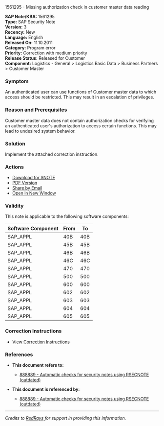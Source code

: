 1561295 - Missing authorization check in customer master data reading

**SAP Note/KBA:** 1561295  
**Type:** SAP Security Note  
**Version:** 3  
**Recency:** New  
**Language:** English  
**Released On:** 11.10.2011  
**Category:** Program error  
**Priority:** Correction with medium priority  
**Release Status:** Released for Customer  
**Component:** Logistics - General > Logistics Basic Data > Business Partners > Customer Master

### Symptom
An authenticated user can use functions of Customer master data to which access should be restricted. This may result in an escalation of privileges.

### Reason and Prerequisites
Customer master data does not contain authorization checks for verifying an authenticated user's authorization to access certain functions. This may lead to undesired system behavior.

### Solution
Implement the attached correction instruction.

### Actions
- [Download for SNOTE](https://me.sap.com/notes/0040000009259942017)
- [PDF Version](https://userapps.support.sap.com/sap/support/sfm/notes/print/0001561295?language=en-US&token=79D1DEE6795797E9B3613C15B8A636CD)
- [Share by Email](https://me.sap.com/notes/0001561295/share)
- [Open in New Window](https://me.sap.com/notes/0001561295)

### Validity
This note is applicable to the following software components:

| Software Component | From | To |
|--------------------|------|----|
| SAP_APPL           | 40B  | 40B |
| SAP_APPL           | 45B  | 45B |
| SAP_APPL           | 46B  | 46B |
| SAP_APPL           | 46C  | 46C |
| SAP_APPL           | 470  | 470 |
| SAP_APPL           | 500  | 500 |
| SAP_APPL           | 600  | 600 |
| SAP_APPL           | 602  | 602 |
| SAP_APPL           | 603  | 603 |
| SAP_APPL           | 604  | 604 |
| SAP_APPL           | 605  | 605 |

### Correction Instructions
- [View Correction Instructions](https://me.sap.com/corrins/0001561295/1)

### References
- **This document refers to:**  
  - [888889 - Automatic checks for security notes using RSECNOTE (outdated)](https://me.sap.com/notes/888889)
  
- **This document is referenced by:**  
  - [888889 - Automatic checks for security notes using RSECNOTE (outdated)](https://me.sap.com/notes/888889)

---

*Credits to [RedRays](https://redrays.io) for support in providing this information.*